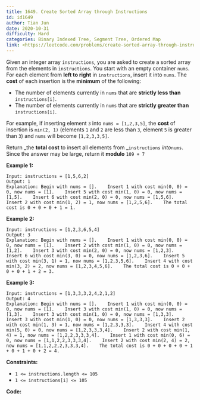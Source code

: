 ```yaml
---
title: 1649. Create Sorted Array through Instructions
id: id1649
author: Tian Jun
date: 2020-10-31
difficulty: Hard
categories: Binary Indexed Tree, Segment Tree, Ordered Map
link: <https://leetcode.com/problems/create-sorted-array-through-instructions/description/>
---
```


Given an integer array `instructions`, you are asked to create a sorted array
from the elements in `instructions`. You start with an empty container `nums`.
For each element from **left to right** in `instructions`, insert it into
`nums`. The **cost** of each insertion is the **minimum** of the following:

  * The number of elements currently in `nums` that are **strictly less than** `instructions[i]`.
  * The number of elements currently in `nums` that are **strictly greater than** `instructions[i]`.

For example, if inserting element `3` into `nums = [1,2,3,5]`, the **cost** of
insertion is `min(2, 1)` (elements `1` and `2` are less than `3`, element `5`
is greater than `3`) and `nums` will become `[1,2,3,3,5]`.

Return _the **total cost** to insert all elements from _`instructions`
_into_`nums`. Since the answer may be large, return it **modulo** `109 + 7`



**Example 1:**
            
	Input: instructions = [1,5,6,2]    
	Output: 1    
	Explanation: Begin with nums = [].    Insert 1 with cost min(0, 0) = 0, now nums = [1].    Insert 5 with cost min(1, 0) = 0, now nums = [1,5].    Insert 6 with cost min(2, 0) = 0, now nums = [1,5,6].    Insert 2 with cost min(1, 2) = 1, now nums = [1,2,5,6].    The total cost is 0 + 0 + 0 + 1 = 1.

**Example 2:**
            
	Input: instructions = [1,2,3,6,5,4]    
	Output: 3    
	Explanation: Begin with nums = [].    Insert 1 with cost min(0, 0) = 0, now nums = [1].    Insert 2 with cost min(1, 0) = 0, now nums = [1,2].    Insert 3 with cost min(2, 0) = 0, now nums = [1,2,3].    Insert 6 with cost min(3, 0) = 0, now nums = [1,2,3,6].    Insert 5 with cost min(3, 1) = 1, now nums = [1,2,3,5,6].    Insert 4 with cost min(3, 2) = 2, now nums = [1,2,3,4,5,6].    The total cost is 0 + 0 + 0 + 0 + 1 + 2 = 3.    

**Example 3:**
            
	Input: instructions = [1,3,3,3,2,4,2,1,2]    
	Output: 4    
	Explanation: Begin with nums = [].    Insert 1 with cost min(0, 0) = 0, now nums = [1].    Insert 3 with cost min(1, 0) = 0, now nums = [1,3].    Insert 3 with cost min(1, 0) = 0, now nums = [1,3,3].    Insert 3 with cost min(1, 0) = 0, now nums = [1,3,3,3].    Insert 2 with cost min(1, 3) = 1, now nums = [1,2,3,3,3].    Insert 4 with cost min(5, 0) = 0, now nums = [1,2,3,3,3,4].    ​​​​​​​Insert 2 with cost min(1, 4) = 1, now nums = [1,2,2,3,3,3,4].    ​​​​​​​Insert 1 with cost min(0, 6) = 0, now nums = [1,1,2,2,3,3,3,4].    ​​​​​​​Insert 2 with cost min(2, 4) = 2, now nums = [1,1,2,2,2,3,3,3,4].    The total cost is 0 + 0 + 0 + 0 + 1 + 0 + 1 + 0 + 2 = 4.    



**Constraints:**

  * `1 <= instructions.length <= 105`
  * `1 <= instructions[i] <= 105`


**Code:**
